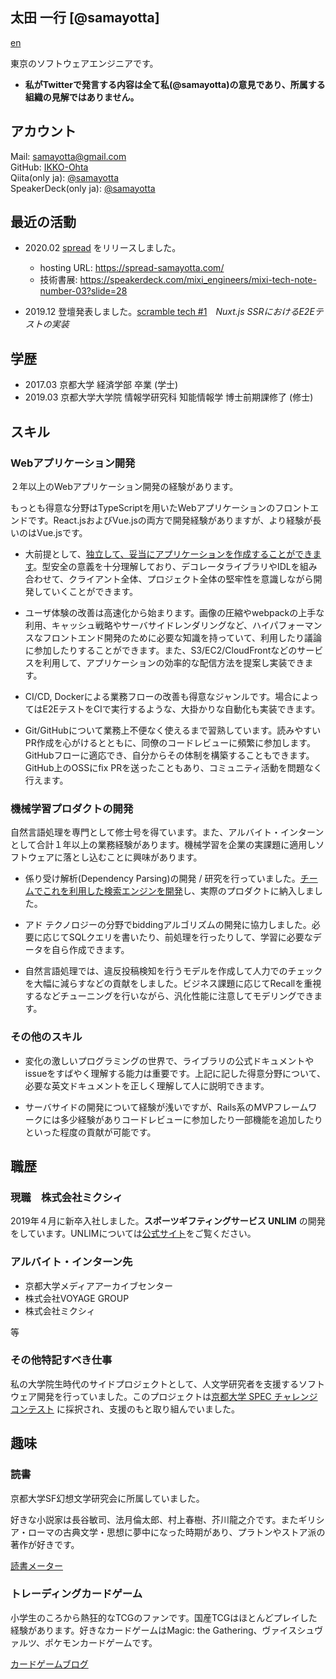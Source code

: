 ## 太田 一行 [@samayotta]
[en](./enREADME.md)

東京のソフトウェアエンジニアです。 

- **私がTwitterで発言する内容は全て私(@samayotta)の意見であり、所属する組織の見解ではありません。**



## アカウント

Mail: samayotta@gmail.com  
GitHub: [IKKO-Ohta](https://github.com/IKKO-Ohta)  
Qiita(only ja): [@samayotta](https://qiita.com/samayotta)  
SpeakerDeck(only ja): [@samayotta](https://speakerdeck.com/samayotta)

## 最近の活動

- 2020.02 [spread](https://github.com/IKKO-Ohta/spread) をリリースしました。
  - hosting URL: https://spread-samayotta.com/
  - 技術書展: https://speakerdeck.com/mixi_engineers/mixi-tech-note-number-03?slide=28

- 2019.12 登壇発表しました。[scramble tech #1](https://scramble.connpass.com/event/157710/?utm_campaign=recent_events&utm_source=feed&utm_medium=atom)　*Nuxt.js SSRにおけるE2Eテストの実装*

## 学歴

- 2017.03 京都大学 経済学部 卒業 (学士)
- 2019.03 京都大学大学院 情報学研究科 知能情報学 博士前期課修了 (修士)

## スキル

### Webアプリケーション開発

２年以上のWebアプリケーション開発の経験があります。

もっとも得意な分野はTypeScriptを用いたWebアプリケーションのフロントエンドです。React.jsおよびVue.jsの両方で開発経験がありますが、より経験が長いのはVue.jsです。
 
 - 大前提として、[独立して、妥当にアプリケーションを作成することができます](https://github.com/IKKO-Ohta/spread)。型安全の意義を十分理解しており、デコレータライブラリやIDLを組み合わせて、クライアント全体、プロジェクト全体の堅牢性を意識しながら開発していくことができます。
 
 - ユーザ体験の改善は高速化から始まります。画像の圧縮やwebpackの上手な利用、キャッシュ戦略やサーバサイドレンダリングなど、ハイパフォーマンスなフロントエンド開発のために必要な知識を持っていて、利用したり議論に参加したりすることができます。また、S3/EC2/CloudFrontなどのサービスを利用して、アプリケーションの効率的な配信方法を提案し実装できます。

 - CI/CD, Dockerによる業務フローの改善も得意なジャンルです。場合によってはE2EテストをCIで実行するような、大掛かりな自動化も実装できます。
 
 - Git/GitHubについて業務上不便なく使えるまで習熟しています。読みやすいPR作成を心がけるとともに、同僚のコードレビューに頻繁に参加します。GitHubフローに適応でき、自分からその体制を構築することもできます。GitHub上のOSSにfix PRを送ったこともあり、コミュニティ活動を問題なく行えます。

### 機械学習プロダクトの開発

自然言語処理を専門として修士号を得ています。また、アルバイト・インターンとして合計１年以上の業務経験があります。機械学習を企業の実課題に適用しソフトウェアに落とし込むことに興味があります。

- 係り受け解析(Dependency Parsing)の開発 / 研究を行っていました。[チームでこれを利用した検索エンジンを開発](https://github.com/IKKO-Ohta/Text2Feature)し、実際のプロダクトに納入しました。
 
- アド テクノロジーの分野でbiddingアルゴリズムの開発に協力しました。必要に応じてSQLクエリを書いたり、前処理を行ったりして、学習に必要なデータを自ら作成できます。

- 自然言語処理では、違反投稿検知を行うモデルを作成して人力でのチェックを大幅に減らすなどの貢献をしました。ビジネス課題に応じてRecallを重視するなどチューニングを行いながら、汎化性能に注意してモデリングできます。


### その他のスキル

- 変化の激しいプログラミングの世界で、ライブラリの公式ドキュメントやissueをすばやく理解する能力は重要です。上記に記した得意分野について、必要な英文ドキュメントを正しく理解して人に説明できます。

- サーバサイドの開発について経験が浅いですが、Rails系のMVPフレームワークには多少経験がありコードレビューに参加したり一部機能を追加したりといった程度の貢献が可能です。

## 職歴

### 現職　株式会社ミクシィ 

2019年４月に新卒入社しました。**スポーツギフティングサービス UNLIM** の開発をしています。UNLIMについては[公式サイト](https://unlim.team/)をご覧ください。


### アルバイト・インターン先

- 京都大学メディアアーカイブセンター
- 株式会社VOYAGE GROUP
- 株式会社ミクシィ

等
### その他特記すべき仕事

私の大学院生時代のサイドプロジェクトとして、人文学研究者を支援するソフトウェア開発を行っていました。このプロジェクトは[京都大学 SPEC チャレンジコンテスト](http://www.kikin.kyoto-u.ac.jp/spec/2017/05.html) に採択され、支援のもと取り組んでいました。

## 趣味

### 読書

京都大学SF幻想文学研究会に所属していました。

好きな小説家は長谷敏司、法月倫太郎、村上春樹、芥川龍之介です。またギリシア・ローマの古典文学・思想に夢中になった時期があり、プラトンやストア派の著作が好きです。

[読書メーター](https://bookmeter.com/users/304053)

### トレーディングカードゲーム

小学生のころから熱狂的なTCGのファンです。国産TCGはほとんどプレイした経験があります。好きなカードゲームはMagic: the Gathering、ヴァイスシュヴァルツ、ポケモンカードゲームです。

[カードゲームブログ](https://note.com/samayotta)
